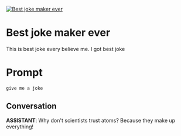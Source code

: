 
[![Best joke maker ever](https://flow-prompt-covers.s3.us-west-1.amazonaws.com/icon/minimalist/mini_10.png)]()
# Best joke maker ever 
This is best joke every believe me. I got best joke

# Prompt

```
give me a joke
```

## Conversation

**ASSISTANT**: Why don't scientists trust atoms? Because they make up everything!


